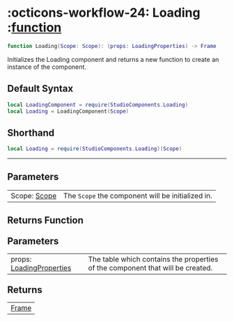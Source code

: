 <h1 class="api-header" markdown>
    <span class="api-icon" markdown>:octicons-workflow-24:</span>
    <span class="api-title">Loading</span>
    <span class="api-type">:</span><a href="https://create.roblox.com/docs/luau/functions" class="api-type">function</a>
</h1>

```lua
function Loading(Scope: Scope): (props: LoadingProperties) -> Frame
```
Initializes the Loading component and returns a new function to create an instance of the component.

## Default Syntax

```lua
local LoadingComponent = require(StudioComponents.Loading)
local Loading = LoadingComponent(Scope)
```

## Shorthand

```lua
local Loading = require(StudioComponents.Loading)(Scope)
```

-----

## Parameters
<span markdown>
    <div class="md-typeset__table">
        <table>
            <tbody>
                <tr>
                    <td class="api-param-highlight">Scope: <a href="">Scope</a></td>
                    <td>The <code>Scope</code> the component will be initialized in.</td>
                </tr>
            </tbody>
        </table>
    </div>
</span>

## Returns Function
<span markdown>
    <div class="md-typeset__table" id="api-returns-function-table">
        <h2 style="margin: 1.1em 0 .64em">Parameters</h2>
        <table>
            <tbody>
                <tr>
                    <td class="api-param-highlight">props: <a href="../types/Loading.md">LoadingProperties</a></td>
                    <td>The table which contains the properties of the component that will be created.</td>
                </tr>
            </tbody>
        </table>
        <h2 style="margin: 1.1em 0 .64em">Returns</h2>
        <table>
            <tbody>
                <tr>
                    <td class="api-return-box"><a href="https://create.roblox.com/docs/reference/engine/classes/Frame">Frame</a></td>
                </tr>
            </tbody>
        </table>
    </div>
</div>